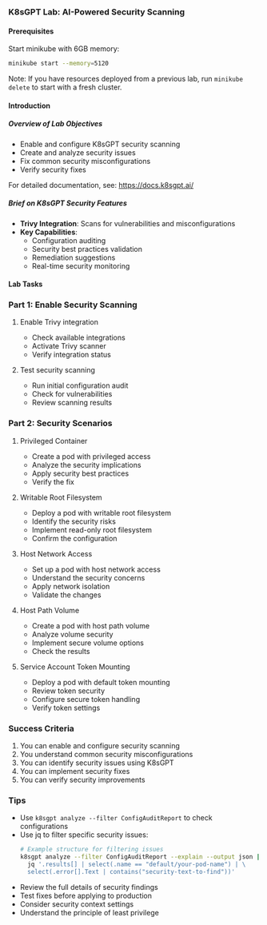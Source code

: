 ### K8sGPT Lab: AI-Powered Security Scanning

#### Prerequisites

Start minikube with 6GB memory:
```bash
minikube start --memory=5120
```

Note: If you have resources deployed from a previous lab, run `minikube delete` to start with a fresh cluster.

#### Introduction

##### **Overview of Lab Objectives**
- Enable and configure K8sGPT security scanning
- Create and analyze security issues
- Fix common security misconfigurations
- Verify security fixes

For detailed documentation, see: https://docs.k8sgpt.ai/

##### **Brief on K8sGPT Security Features**
- **Trivy Integration**: Scans for vulnerabilities and misconfigurations
- **Key Capabilities**:
  - Configuration auditing
  - Security best practices validation
  - Remediation suggestions
  - Real-time security monitoring

#### Lab Tasks

### Part 1: Enable Security Scanning

1. Enable Trivy integration
   - Check available integrations
   - Activate Trivy scanner
   - Verify integration status

2. Test security scanning
   - Run initial configuration audit
   - Check for vulnerabilities
   - Review scanning results

### Part 2: Security Scenarios

1. Privileged Container
   - Create a pod with privileged access
   - Analyze the security implications
   - Apply security best practices
   - Verify the fix

2. Writable Root Filesystem
   - Deploy a pod with writable root filesystem
   - Identify the security risks
   - Implement read-only root filesystem
   - Confirm the configuration

3. Host Network Access
   - Set up a pod with host network access
   - Understand the security concerns
   - Apply network isolation
   - Validate the changes

4. Host Path Volume
   - Create a pod with host path volume
   - Analyze volume security
   - Implement secure volume options
   - Check the results

5. Service Account Token Mounting
   - Deploy a pod with default token mounting
   - Review token security
   - Configure secure token handling
   - Verify token settings

### Success Criteria

1. You can enable and configure security scanning
2. You understand common security misconfigurations
3. You can identify security issues using K8sGPT
4. You can implement security fixes
5. You can verify security improvements

### Tips

- Use `k8sgpt analyze --filter ConfigAuditReport` to check configurations
- Use jq to filter specific security issues:
  ```bash
  # Example structure for filtering issues
  k8sgpt analyze --filter ConfigAuditReport --explain --output json | \
    jq '.results[] | select(.name == "default/your-pod-name") | \
    select(.error[].Text | contains("security-text-to-find"))'
  ```
- Review the full details of security findings
- Test fixes before applying to production
- Consider security context settings
- Understand the principle of least privilege